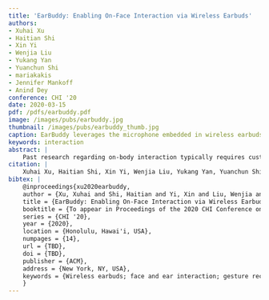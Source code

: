 ```yaml
---
title: 'EarBuddy: Enabling On-Face Interaction via Wireless Earbuds'
authors: 
- Xuhai Xu
- Haitian Shi
- Xin Yi
- Wenjia Liu
- Yukang Yan
- Yuanchun Shi
- mariakakis
- Jennifer Mankoff
- Anind Dey
conference: CHI '20
date: 2020-03-15
pdf: /pdfs/earbuddy.pdf
image: /images/pubs/earbuddy.jpg
thumbnail: /images/pubs/earbuddy_thumb.jpg
caption: EarBuddy leverages the microphone embedded in wireless earbuds to recognize gestures on the face or around the ears.
keywords: interaction
abstract: |
    Past research regarding on-body interaction typically requires custom sensors, limiting their scalability and generalizability. We propose EarBuddy, a real-time system that leverages the microphone in commercial wireless earbuds to detect tapping and sliding gestures near the face and ears. We develop a design space to generate 27 valid gestures and conducted a user study (N=16) to select the eight gestures that were optimal for both human preference and microphone detectability. We collected a dataset on those eight gestures (N=20) and trained deep learning models for gesture detection and classification. Our optimized classifier achieved an accuracy of 95.3%. Finally, we conducted a user study (N=12) to evaluate EarBuddy’s usability. Our results show that EarBuddy can facilitate novel interaction and that users feel very positively about the system. EarBuddy provides a new eyes-free, socially acceptable input method that is compatible with commercial wireless earbuds and has the potential for scalability and generalizability.
citation: |
    Xuhai Xu, Haitian Shi, Xin Yi, Wenjia Liu, Yukang Yan, Yuanchun Shi, Alex Mariakakis, Jennifer Mankoff, and Anind K. Dey. EarBuddy: Enabling On-Face Interaction via Wireless Earbuds. To appear in Proceedings of the 2020 Conference on Human Factors in Computing Systems. Association for Computing Machinery, New York, NY, USA, vol. 14. 2020. DOI: TBD
bibtex: |
    @inproceedings{xu2020earbuddy,
    author = {Xu, Xuhai and Shi, Haitian and Yi, Xin and Liu, Wenjia and Yan, Yukang and Shi, Yuanchun and Mariakakis, Alex and Mankoff, Jennifer and Dey, Anind K},
    title = {EarBuddy: Enabling On-Face Interaction via Wireless Earbuds},
    booktitle = {To appear in Proceedings of the 2020 CHI Conference on Human Factors in Computing Systems},
    series = {CHI '20},
    year = {2020},
    location = {Honolulu, Hawai'i, USA},
    numpages = {14},
    url = {TBD},
    doi = {TBD},
    publisher = {ACM},
    address = {New York, NY, USA},
    keywords = {Wireless earbuds; face and ear interaction; gesture recognition},
    }
---
```

